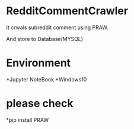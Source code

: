 # RedditCommentCrawler
It crwals subreddit comment using PRAW.

And store to Database(MYSQL)

Environment
===
*Jupyter NoteBook
*Windows10

please check
===
*pip install PRAW
